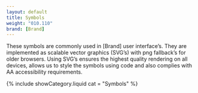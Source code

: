 ```yaml
---
layout: default
title: Symbols
weight: "010.110"
brand: [Brand]
---
```


<div class="col-sm-8 col-sm-offset-4">
	These symbols are commonly used in [Brand] user interface&rsquo;s. They are implemented as scalable vector graphics (SVG&rsquo;s) with png fallback&rsquo;s
	for older browsers. Using SVG&rsquo;s ensures the highest quality rendering on all devices, allows us to style the symbols using code and also complies
	with AA accessibility requirements.
</div>

{% include showCategory.liquid  cat = "Symbols" %}